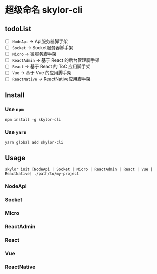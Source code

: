 # 超级命名 skylor-cli

## todoList

* [ ] `NodeApi` -> Api服务器脚手架
* [ ] `Socket` -> Socket服务器脚手架
* [ ] `Micro` -> 微服务脚手架
* [ ] `ReactAdmin` -> 基于 React 的后台管理脚手架
* [ ] `React` -> 基于 React 的 ToC 应用脚手架
* [ ] `Vue` -> 基于 Vue 的应用脚手架
* [ ] `ReactNative` -> ReactNative应用脚手架

## Install

### Use `npm`

```shell
npm install -g skylor-cli
```

### Use `yarn`

```shell
yarn global add skylor-cli
```

## Usage

```shell
skylor init [NodeApi | Socket | Micro | ReactAdmin | React | Vue | ReactNative] ./path/to/my-project
```

### NodeApi
### Socket
### Micro
### ReactAdmin
### React
### Vue
### ReactNative
